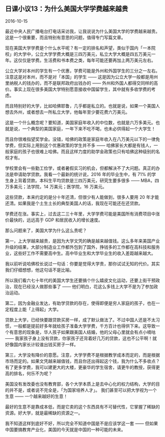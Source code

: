 ## 日课小议13：为什么美国大学学费越来越贵

2016-10-15

最近中央人民广播电台打电话采访我，让我说说为什么美国大学的学费越来越贵。这是一个很重要，而且特别有意思的问题，值得专门写篇文章。

现在美国大学学费是个什么水平呢？有一定的排名和声望，类似于国内「一本院校」的大学中，公立大学学费大概是三四万美元，私立大学大概是四五万美元一年。这仅仅是学费。生活费和书本费之类，每年可能还要再加上两万美元左右。

公立大学对本州的学生有一个优惠，学费可能是外州和外国学生的三分之一左右。注意这是对本州，而不是对「本国」的学生 —— 这是因为公立大学一般都是用州里纳税人的钱办的，而不是联邦政府出钱办的 —— 外州和外国人都得交同样的高价。事实上现在很多美国大学特别愿意接收中国留学生，其中就有多收学费的考虑。

而且特别好的大学，比如哈佛耶鲁，几乎都是私立的。也就是说，如果一个美国人想去外州，或者想去一所私立大学，他每年至少要花费六万美元。

这是一个什么概念呢？要知道，美国家庭年收入的中位数，也就是六万多美元。也就是说，一个典型的美国家庭，一年下来不吃不喝，也未必供得起一个大学生！

而且你很难指望奖学金。没错，哈佛的政策是家庭年收入在八万美元以下的一律免学费，但实际上用到这个优惠政策的学生并不多 —— 哈佛家长大都是有钱人，一般家庭的孩子也很难上哈佛。而且这样力度的助学金政策也只有哈佛这种级别的名校才有。

学校里会有一些勤工俭学，或者暑假实习的机会，但都解决不了大问题。真正的办法是申请助学贷款。我看一个最新的统计说，2016 年的毕业生中，有 71% 的学生身上背着贷款。本科生平均贷款是三四万美元，研究生要多很多 —— MBA，四万多美元；法学院，14 万美元；医学院，16 万美元。

这些贷款，本来约定的是分十年还清，但很少有人能做到，很多人要用 20 年才能还清。如果我是个土生土长的典型美国人的话，我现在可能还在还贷款。

学费还在涨。事实上，过去这二三十年里，大学学费可能是美国所有消费项目中涨价最快的，远远高于 GDP 和居民收入的增长速度。

那么问题来了，美国大学为什么这么贵呢？

第一，上大学越来越贵，是因为大学文凭的确是越来越值钱。这么多年来美国产业升级的结果，大部分制造业工作都外包到了国外，挣钱多的工作都在高科技和服务业，这些好工作不需要高中生。高中毕业生和大学毕业生的收入差距越来越大。

我以前听说哈佛校长说过一句话：你要是觉得大学贵，那你试试无知的代价。其实我们仔细想想，他这句话不是比喻。

所以我们看六七十年代的美国大学生还要搞个什么嬉皮文化运动，还要上街干预政治，现在已经没人做那些事了 —— 他们明白，花这么多钱上大学不是为了参加政治运动。

第二，因为金融业发达，有助学贷款的存在，使得即便是穷人家庭的孩子，也在一定程度上能「上得起」大学。

贷款上大学，已经快要跟贷款买房一样，成了默认做法了。不过中国人还是不太习惯，一般都是提前好多年就给孩子准备大学学费，千方百计也得供下来。这导致一个有意思的现象是，华人孩子如果跟美国人结婚，他的父母心里就会有点小嘀咕 —— 我家孩子身上没有贷款，你家孩子还背着好几万的贷款，这也不公平啊！就好像国内家长计较谁出钱买房子一样。

第三，大学没有降价的意愿。注意，大学学费不是根据教学成本而定的，而是根据市场而定的。如果文凭越来越值钱，而且你还出得起这个钱，我为什么不多收点？有了更多学费，我可以建更大的大楼，更豪华的学生宿舍，请更牛的教授，获得更高的排名，何乐不为呢？

美国没有发改委也没有教育部，各个大学本质上是去中心化的权力结构，大学的目的并不是，或者说不完全是，「为国家培养人才」。
我们甚至可以把大学视为一个生意 —— 一个越来越好的生意！

最好的生意不是靠成本低，而是它卖的这个东西具有不可替代性，它掌握了稀缺的资源。好大学，就是最稀缺的资源之一。

我不知道这样到底好不好，所以完全不知道中国是不是应该学这一套 —— 但如果中国要搞教育产业化，美国的今天就是中国的一种可能的未来。
